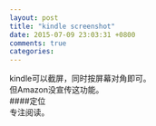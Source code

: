 ```yaml
---
layout: post
title: "kindle screenshot"
date: 2015-07-09 23:03:31 +0800
comments: true
categories: 
---
```

kindle可以截屏，同时按屏幕对角即可。  
但Amazon没宣传这功能。  
####定位  
专注阅读。

